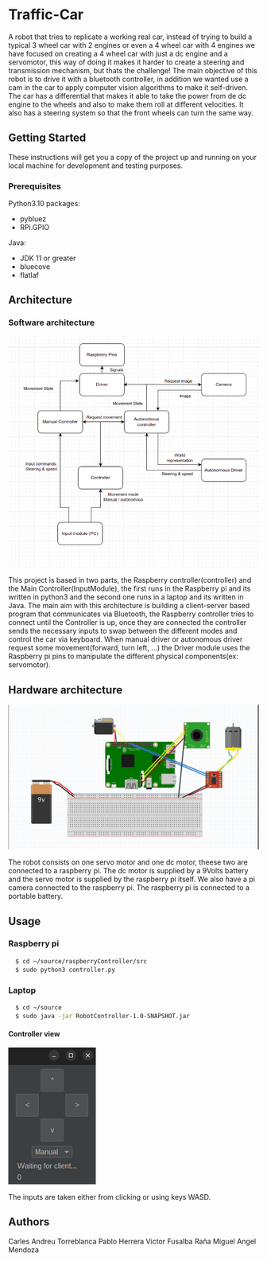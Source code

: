 # Traffic-Car
A robot that tries to replicate a working real car, instead of trying to build a typical 3 wheel car
with 2 engines or even a 4 wheel car with 4 engines we have focused on creating a 4 wheel car with just
a dc engine and a servomotor, this way of doing it makes it harder to create a steering and transmission
mechanism, but thats the challenge! 
The main objective of this robot is to drive it with a bluetooth controller, in addition we wanted use a cam
in the car to apply computer vision algorithms to make it self-driven. The car has a differential that makes it
able to take the power from de dc engine to the wheels and also to make them roll at different
velocities. It also has a steering system so that the front wheels can turn the same way.


## Getting Started
These instructions will get you a copy of the project up and running on your local machine for development and testing purposes.

### Prerequisites

Python3.10 packages:
<ul>
  <li>pybluez</li>
  <li>RPi.GPIO</li>
  
</ul>

Java:
<ul>
  <li>JDK 11 or greater</li>
  <li>bluecove</li>
  <li>flatlaf</li>
</ul>

## Architecture
### Software architecture
![not found](https://github.com/carles444/other-stuff/blob/main/software.png)

This project is based in two parts, the Raspberry controller(controller) and the Main Controller(InputModule), the first runs in the Raspberry pi and its written in python3 and
the second one runs in a laptop and its written in Java. The main aim with this architecture is building a client-server based program that communicates via Bluetooth, the Raspberry controller tries
to connect until the Controller is up, once they are connected the controller sends the necessary inputs to swap between the different modes and control the car via keyboard. When manual driver or autonomous driver request some movement(forward, turn left, ...) the Driver module uses the Raspberry pi pins to manipulate the different physical components(ex: servomotor).

## Hardware architecture

![not found](https://github.com/carles444/other-stuff/blob/main/hardware.png)

The robot consists on one servo motor and one dc motor, theese two are connected to a raspberry pi.
The dc motor is supplied by a 9Volts battery and the servo motor is supplied by the raspberry pi itself. We also have a pi camera connected to the raspberry pi. The raspberry pi is connected to a portable battery.

## Usage
### Raspberry pi
```bash
  $ cd ~/source/raspberryController/src
  $ sudo python3 controller.py
```

### Laptop
```bash
  $ cd ~/source
  $ sudo java -jar RobotController-1.0-SNAPSHOT.jar
```

#### Controller view
![not found](https://github.com/carles444/other-stuff/blob/main/controller.png)

The inputs are taken either from clicking or using keys WASD.

## Authors
Carles Andreu Torreblanca
Pablo Herrera
Victor Fusalba Raña
Miguel Angel Mendoza

